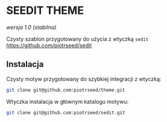 # SEEDIT THEME
_wersja 1.0 (stabilna)_

Czysty szablon przygotowany do użycia z wtyczką `sedit` https://github.com/piotrseed/sedit


## Instalacja

Czysty motyw przygotowany do szybkiej integracji z wtyczką:

```bash
git clone git@github.com:piotrseed/theme.git
```

Wtyczka instalacja w głównym katalogu motywu:

```bash
git clone git@github.com:piotrseed/sedit.git
